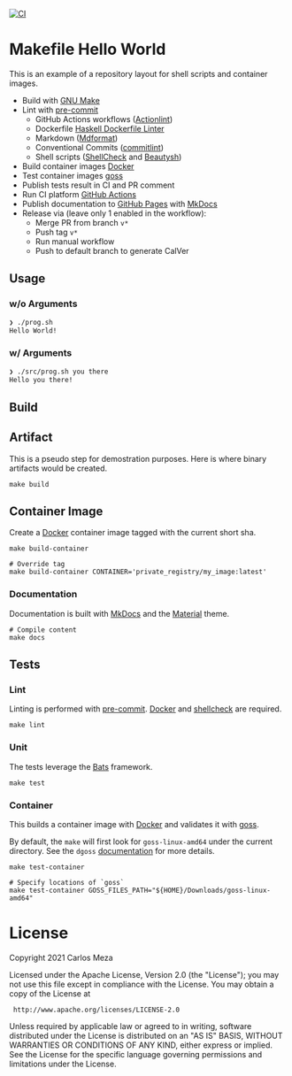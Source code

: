 [![CI](https://github.com/xsc27/example-repo-shell/actions/workflows/ci.yaml/badge.svg)](https://github.com/xsc27/example-repo-shell/actions/workflows/ci.yaml)

# Makefile Hello World

This is an example of a repository layout for shell scripts and container images.

- Build with [GNU Make](https://www.gnu.org/software/make/)
- Lint with [pre-commit](https://pre-commit.com/)
  - GitHub Actions workflows ([Actionlint](https://github.com/rhysd/actionlint))
  - Dockerfile [Haskell Dockerfile Linter](https://github.com/hadolint/hadolint)
  - Markdown ([Mdformat](https://github.com/executablebooks/mdformat))
  - Conventional Commits ([commitlint](https://commitlint.js.org))
  - Shell scripts ([ShellCheck](https://github.com/koalaman/shellcheck) and [Beautysh](https://github.com/lovesegfault/beautysh))
- Build container images [Docker](https://www.docker.com/)
- Test container images [goss](https://goss.rocks)
- Publish tests result in CI and PR comment
- Run CI platform [GitHub Actions](https://docs.github.com/en/actions)
- Publish documentation to [GitHub Pages](https://docs.github.com/en/pages/getting-started-with-github-pages/about-github-pages) with [MkDocs](https://www.mkdocs.org/)
- Release via (leave only 1 enabled in the workflow):
  - Merge PR from branch `v*`
  - Push tag `v*`
  - Run manual workflow
  - Push to default branch to generate CalVer

## Usage

### w/o Arguments

```sh
❯ ./prog.sh
Hello World!
```

### w/ Arguments

```sh
❯ ./src/prog.sh you there
Hello you there!
```

## Build

## Artifact

This is a pseudo step for demostration purposes. Here is where binary artifacts would be created.

```
make build
```

## Container Image

Create a [Docker](https://www.docker.com/) container image tagged with the current short sha.

```
make build-container

# Override tag
make build-container CONTAINER='private_registry/my_image:latest'
```

### Documentation

Documentation is built with [MkDocs](https://www.mkdocs.org/) and the [Material](https://squidfunk.github.io/mkdocs-material/) theme.

```
# Compile content
make docs
```

## Tests

### Lint

Linting is performed with [pre-commit](https://pre-commit.com/). [Docker](https://www.docker.com/) and [shellcheck](https://github.com/koalaman/shellcheck) are required.

```
make lint
```

### Unit

The tests leverage the [Bats](https://github.com/bats-core/bats-core) framework.

```
make test
```

### Container

This builds a container image with [Docker](https://www.docker.com/) and validates it with [goss](https://goss.rocks).

By default, the `make` will first look for `goss-linux-amd64` under the current directory.
See the `dgoss` [documentation](https://github.com/aelsabbahy/goss/tree/master/extras/dgoss#installation) for more details.

```
make test-container

# Specify locations of `goss`
make test-container GOSS_FILES_PATH="${HOME}/Downloads/goss-linux-amd64"
```

# License

Copyright 2021 Carlos Meza

Licensed under the Apache License, Version 2.0 (the "License");
you may not use this file except in compliance with the License.
You may obtain a copy of the License at

```
 http://www.apache.org/licenses/LICENSE-2.0
```

Unless required by applicable law or agreed to in writing, software
distributed under the License is distributed on an "AS IS" BASIS,
WITHOUT WARRANTIES OR CONDITIONS OF ANY KIND, either express or implied.
See the License for the specific language governing permissions and
limitations under the License.
